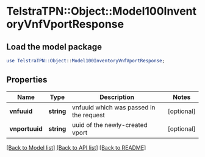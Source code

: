 # TelstraTPN::Object::Model100InventoryVnfVportResponse

## Load the model package
```perl
use TelstraTPN::Object::Model100InventoryVnfVportResponse;
```

## Properties
Name | Type | Description | Notes
------------ | ------------- | ------------- | -------------
**vnfuuid** | **string** | vnfuuid which was passed in the request | [optional] 
**vnportuuid** | **string** | uuid of the newly-created vport | [optional] 

[[Back to Model list]](../README.md#documentation-for-models) [[Back to API list]](../README.md#documentation-for-api-endpoints) [[Back to README]](../README.md)


